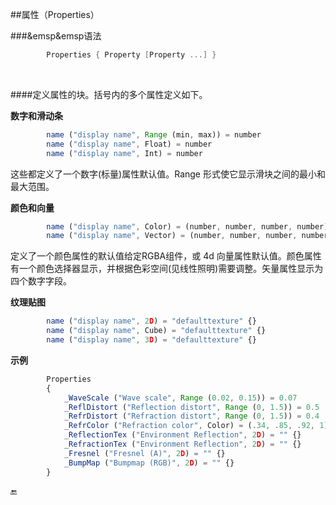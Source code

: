 ##属性（Properties）

###&emsp&emsp语法

```csharp
        Properties { Property [Property ...] }
```

<br>

####定义属性的块。括号内的多个属性定义如下。

**数字和滑动条**
```javascript
        name ("display name", Range (min, max)) = number
        name ("display name", Float) = number
        name ("display name", Int) = number
```
这些都定义了一个数字(标量)属性默认值。Range 形式使它显示滑块之间的最小和最大范围。

**颜色和向量**
```javascript
        name ("display name", Color) = (number, number, number, number)
        name ("display name", Vector) = (number, number, number, number)
```
定义了一个颜色属性的默认值给定RGBA组件，或 4d 向量属性默认值。颜色属性有一个颜色选择器显示，并根据色彩空间(见线性照明)需要调整。矢量属性显示为四个数字字段。

**纹理贴图**
```javascript        
        name ("display name", 2D) = "defaulttexture" {}        
        name ("display name", Cube) = "defaulttexture" {}        
        name ("display name", 3D) = "defaulttexture" {}
```



**示例**
```javascript
        Properties
        {
            _WaveScale ("Wave scale", Range (0.02, 0.15)) = 0.07           // sliders
            _ReflDistort ("Reflection distort", Range (0, 1.5)) = 0.5
            _RefrDistort ("Refraction distort", Range (0, 1.5)) = 0.4
            _RefrColor ("Refraction color", Color) = (.34, .85, .92, 1)    // color
            _ReflectionTex ("Environment Reflection", 2D) = "" {}          // textures
            _RefractionTex ("Environment Reflection", 2D) = "" {}
            _Fresnel ("Fresnel (A)", 2D) = "" {}
            _BumpMap ("Bumpmap (RGB)", 2D) = "" {}
        }
```


🔚
